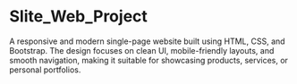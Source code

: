 # Slite_Web_Project
A responsive and modern single-page website built using HTML, CSS, and Bootstrap. The design focuses on clean UI, mobile-friendly layouts, and smooth navigation, making it suitable for showcasing products, services, or personal portfolios.
